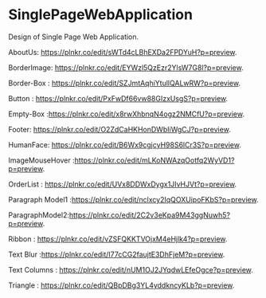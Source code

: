 # SinglePageWebApplication
Design of Single Page Web Application.





AboutUs: https://plnkr.co/edit/sWTd4cLBhEXDa2FPDYuH?p=preview.

BorderImage: https://plnkr.co/edit/EYWzl5QzEzr2YlsW7G8l?p=preview.



Border-Box : https://plnkr.co/edit/SZJmtAqhiYtullQALwRW?p=preview.



Button : https://plnkr.co/edit/PxFwDf66vw88GIzxUsgS?p=preview.



Empty-Box :https://plnkr.co/edit/x8rwXhbnqN4ogz2NMCfU?p=preview.



Footer: https://plnkr.co/edit/O2ZdCaHKHonDWbIiWgCJ?p=preview.



HumanFace:  https://plnkr.co/edit/B6Wx9cgjcyH98S6lCr3S?p=preview.



ImageMouseHover :https://plnkr.co/edit/mLKoNWAzqOotfq2WyVD1?p=preview.



OrderList : https://plnkr.co/edit/UVx8DDWxDygx1JIvHJVt?p=preview.



Paragraph Model1 :https://plnkr.co/edit/nclxcy2IqQOXUipoFKbS?p=preview.



ParagraphModel2:https://plnkr.co/edit/2C2v3eKpa9M43ggNuwh5?p=preview.



Ribbon : https://plnkr.co/edit/vZSFQKKTVOjxM4eHjlk4?p=preview.



Text Blur :https://plnkr.co/edit/I77cCG2faujtE3DhFjeM?p=preview.


Text Columns : https://plnkr.co/edit/nUM1OJ2JYqdwLEfeOgce?p=preview.


Triangle : https://plnkr.co/edit/QBpDBg3YL4yddkncyKLb?p=preview.
